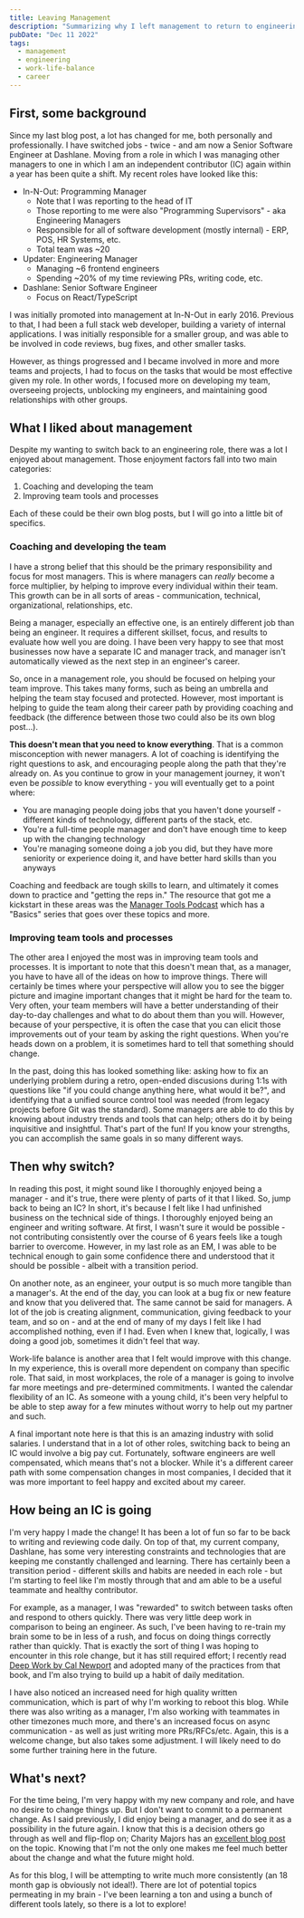 ```yaml
---
title: Leaving Management
description: "Summarizing why I left management to return to engineering"
pubDate: "Dec 11 2022"
tags:
  - management
  - engineering
  - work-life-balance
  - career
---
```


## First, some background

Since my last blog post, a lot has changed for me, both personally and professionally. I have switched jobs - twice - and am now a Senior Software Engineer at Dashlane. Moving from a role in which I was managing other managers to one in which I am an independent contributor (IC) again within a year has been quite a shift. My recent roles have looked like this:

- In-N-Out: Programming Manager
  - Note that I was reporting to the head of IT
  - Those reporting to me were also "Programming Supervisors" - aka Engineering Managers
  - Responsible for all of software development (mostly internal) - ERP, POS, HR Systems, etc.
  - Total team was ~20
- Updater: Engineering Manager
  - Managing ~6 frontend engineers
  - Spending ~20% of my time reviewing PRs, writing code, etc.
- Dashlane: Senior Software Engineer
  - Focus on React/TypeScript

I was initially promoted into management at In-N-Out in early 2016. Previous to that, I had been a full stack web developer, building a variety of internal applications. I was initially responsible for a smaller group, and was able to be involved in code reviews, bug fixes, and other smaller tasks.

However, as things progressed and I became involved in more and more teams and projects, I had to focus on the tasks that would be most effective given my role. In other words, I focused more on developing my team, overseeing projects, unblocking my engineers, and maintaining good relationships with other groups.

## What I liked about management

Despite my wanting to switch back to an engineering role, there was a lot I enjoyed about management. Those enjoyment factors fall into two main categories:

1. Coaching and developing the team
1. Improving team tools and processes

Each of these could be their own blog posts, but I will go into a little bit of specifics.

### Coaching and developing the team

I have a strong belief that this should be the primary responsibility and focus for most managers. This is where managers can _really_ become a force multiplier, by helping to improve every individual within their team. This growth can be in all sorts of areas - communication, technical, organizational, relationships, etc.

Being a manager, especially an effective one, is an entirely different job than being an engineer. It requires a different skillset, focus, and results to evaluate how well you are doing. I have been very happy to see that most businesses now have a separate IC and manager track, and manager isn't automatically viewed as the next step in an engineer's career.

So, once in a management role, you should be focused on helping your team improve. This takes many forms, such as being an umbrella and helping the team stay focused and protected. However, most important is helping to guide the team along their career path by providing coaching and feedback (the difference between those two could also be its own blog post...).

**This doesn't mean that you need to know everything**. That is a common misconception with newer managers. A lot of coaching is identifying the right questions to ask, and encouraging people along the path that they're already on. As you continue to grow in your management journey, it won't even be _possible_ to know everything - you will eventually get to a point where:

- You are managing people doing jobs that you haven't done yourself - different kinds of technology, different parts of the stack, etc.
- You're a full-time people manager and don't have enough time to keep up with the changing technology
- You're managing someone doing a job you did, but they have more seniority or experience doing it, and have better hard skills than you anyways

Coaching and feedback are tough skills to learn, and ultimately it comes down to practice and "getting the reps in." The resource that got me a kickstart in these areas was the [Manager Tools Podcast](https://www.manager-tools.com/manager-tools-basics) which has a "Basics" series that goes over these topics and more.

### Improving team tools and processes

The other area I enjoyed the most was in improving team tools and processes. It is important to note that this doesn't mean that, as a manager, you have to have all of the ideas on how to improve things. There will certainly be times where your perspective will allow you to see the bigger picture and imagine important changes that it might be hard for the team to. Very often, your team members will have a better understanding of their day-to-day challenges and what to do about them than you will. However, because of your perspective, it is often the case that you can elicit those improvements out of your team by asking the right questions. When you're heads down on a problem, it is sometimes hard to tell that something should change.

In the past, doing this has looked something like: asking how to fix an underlying problem during a retro, open-ended discusions during 1:1s with questions like "if you could change anything here, what would it be?", and identifying that a unified source control tool was needed (from legacy projects before Git was the standard). Some managers are able to do this by knowing about industry trends and tools that can help; others do it by being inquisitive and insightful. That's part of the fun! If you know your strengths, you can accomplish the same goals in so many different ways.

## Then why switch?

In reading this post, it might sound like I thoroughly enjoyed being a manager - and it's true, there were plenty of parts of it that I liked. So, jump back to being an IC? In short, it's because I felt like I had unfinished business on the technical side of things. I thoroughly enjoyed being an engineer and writing software. At first, I wasn't sure it would be possible - not contributing consistently over the course of 6 years feels like a tough barrier to overcome. However, in my last role as an EM, I was able to be technical enough to gain some confidence there and understood that it should be possible - albeit with a transition period.

On another note, as an engineer, your output is so much more tangible than a manager's. At the end of the day, you can look at a bug fix or new feature and know that you delivered that. The same cannot be said for managers. A lot of the job is creating alignment, communication, giving feedback to your team, and so on - and at the end of many of my days I felt like I had accomplished nothing, even if I had. Even when I knew that, logically, I was doing a good job, sometimes it didn't feel that way.

Work-life balance is another area that I felt would improve with this change. In my experience, this is overall more dependent on company than specific role. That said, in most workplaces, the role of a manager is going to involve far more meetings and pre-determined commitments. I wanted the calendar flexibility of an IC. As someone with a young child, it's been very helpful to be able to step away for a few minutes without worry to help out my partner and such.

A final important note here is that this is an amazing industry with solid salaries. I understand that in a lot of other roles, switching back to being an IC would involve a big pay cut. Fortunately, software engineers are well compensated, which means that's not a blocker. While it's a different career path with some compensation changes in most companies, I decided that it was more important to feel happy and excited about my career.

## How being an IC is going

I'm very happy I made the change! It has been a lot of fun so far to be back to writing and reviewing code daily. On top of that, my current company, Dashlane, has some very interesting constraints and technologies that are keeping me constantly challenged and learning. There has certainly been a transition period - different skills and habits are needed in each role - but I'm starting to feel like I'm mostly through that and am able to be a useful teammate and healthy contributor.

For example, as a manager, I was "rewarded" to switch between tasks often and respond to others quickly. There was very little deep work in comparison to being an engineer. As such, I've been having to re-train my brain some to be in less of a rush, and focus on doing things correctly rather than quickly. That is exactly the sort of thing I was hoping to encounter in this role change, but it has still required effort; I recently read [Deep Work by Cal Newport](https://www.amazon.com/Deep-Work-Focused-Success-Distracted/dp/1455586692) and adopted many of the practices from that book, and I'm also trying to build up a habit of daily meditation.

I have also noticed an increased need for high quality written communication, which is part of why I'm working to reboot this blog. While there was also writing as a manager, I'm also working with teammates in other timezones much more, and there's an increased focus on async communication - as well as just writing more PRs/RFCs/etc. Again, this is a welcome change, but also takes some adjustment. I will likely need to do some further training here in the future.

## What's next?

For the time being, I'm very happy with my new company and role, and have no desire to change things up. But I don't want to commit to a permanent change. As I said previously, I did enjoy being a manager, and do see it as a possibility in the future again. I know that this is a decision others go through as well and flip-flop on; Charity Majors has an [excellent blog post](https://charity.wtf/2017/05/11/the-engineer-manager-pendulum/) on the topic. Knowing that I'm not the only one makes me feel much better about the change and what the future might hold.

As for this blog, I will be attempting to write much more consistently (an 18 month gap is obviously not ideal!). There are lot of potential topics permeating in my brain - I've been learning a ton and using a bunch of different tools lately, so there is a lot to explore!
